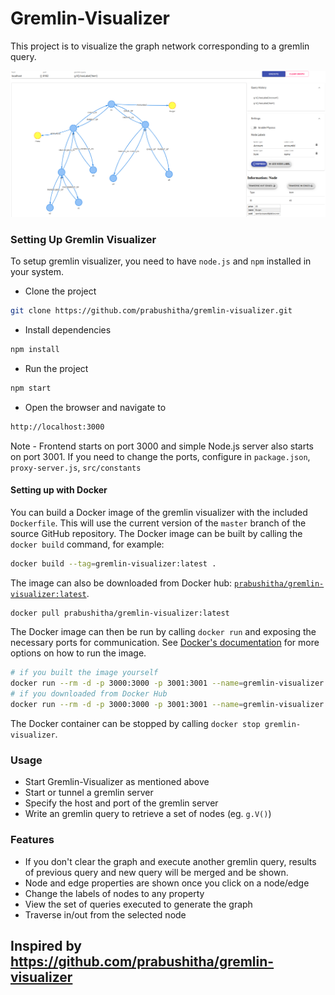 # Gremlin-Visualizer
This project is to visualize the graph network corresponding to a gremlin query.

![alt text](https://raw.githubusercontent.com/prabushitha/Readme-Materials/master/Gremlin-Visualizer.png)

### Setting Up Gremlin Visualizer
To setup gremlin visualizer, you need to have `node.js` and `npm` installed in your system.

* Clone the project
```sh
git clone https://github.com/prabushitha/gremlin-visualizer.git
```
* Install dependencies
```sh
npm install
```
* Run the project
```sh
npm start
```
* Open the browser and navigate to
```sh
http://localhost:3000
```

Note - Frontend starts on port 3000 and simple Node.js server also starts on port 3001. If you need to change the ports, configure in `package.json`, `proxy-server.js`, `src/constants` 

#### Setting up with Docker

You can build a Docker image of the gremlin visualizer with the included `Dockerfile`.
This will use the current version of the `master` branch of the source GitHub repository.
The Docker image can be built by calling the `docker build` command, for example:

```sh
docker build --tag=gremlin-visualizer:latest .
```

The image can also be downloaded from Docker hub: [`prabushitha/gremlin-visualizer:latest`](https://hub.docker.com/r/prabushitha/gremlin-visualizer).

```sh
docker pull prabushitha/gremlin-visualizer:latest
```

The Docker image can then be run by calling `docker run` and exposing the necessary ports for communication. See [Docker's documentation](https://docs.docker.com/engine/reference/commandline/run/) for more options on how to run the image.

```sh
# if you built the image yourself
docker run --rm -d -p 3000:3000 -p 3001:3001 --name=gremlin-visualizer gremlin-visualizer:latest
# if you downloaded from Docker Hub
docker run --rm -d -p 3000:3000 -p 3001:3001 --name=gremlin-visualizer prabushitha/gremlin-visualizer:latest
```

The Docker container can be stopped by calling `docker stop gremlin-visualizer`.

### Usage
* Start Gremlin-Visualizer as mentioned above
* Start or tunnel a gremlin server
* Specify the host and port of the gremlin server
* Write an gremlin query to retrieve a set of nodes (eg. `g.V()`)

### Features
* If you don't clear the graph and execute another gremlin query, results of previous query and new query will be merged and be shown.
* Node and edge properties are shown once you click on a node/edge
* Change the labels of nodes to any property
* View the set of queries executed to generate the graph
* Traverse in/out from the selected node

### 
## Inspired by https://github.com/prabushitha/gremlin-visualizer